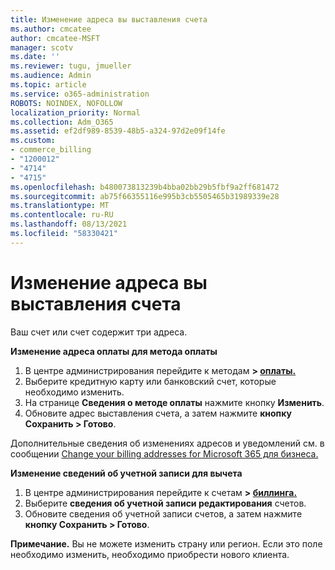 ```yaml
---
title: Изменение адреса вы выставления счета
ms.author: cmcatee
author: cmcatee-MSFT
manager: scotv
ms.date: ''
ms.reviewer: tugu, jmueller
ms.audience: Admin
ms.topic: article
ms.service: o365-administration
ROBOTS: NOINDEX, NOFOLLOW
localization_priority: Normal
ms.collection: Adm_O365
ms.assetid: ef2df989-8539-48b5-a324-97d2e09f14fe
ms.custom:
- commerce_billing
- "1200012"
- "4714"
- "4715"
ms.openlocfilehash: b480073813239b4bba02bb29b5fbf9a2ff681472
ms.sourcegitcommit: ab75f66355116e995b3cb5505465b31989339e28
ms.translationtype: MT
ms.contentlocale: ru-RU
ms.lasthandoff: 08/13/2021
ms.locfileid: "58330421"
---
```

# <a name="change-your-billing-address"></a>Изменение адреса вы выставления счета

Ваш счет или счет содержит три адреса.

**Изменение адреса оплаты для метода оплаты**

1. В центре администрирования перейдите к методам **> [оплаты.](https://go.microsoft.com/fwlink/p/?linkid=2018806)**
2. Выберите кредитную карту или банковский счет, которые необходимо изменить.
3. На странице **Сведения о методе оплаты** нажмите кнопку **Изменить**.
4. Обновите адрес выставления счета, а затем нажмите **кнопку Сохранить > Готово**.

Дополнительные сведения об изменениях адресов и уведомлений см. в сообщении [Change your billing addresses for Microsoft 365 для бизнеса.](https://docs.microsoft.com/microsoft-365/commerce/billing-and-payments/change-your-billing-addresses)

**Изменение сведений об учетной записи для вычета**

1. В центре администрирования перейдите к счетам **> [биллинга.](https://admin.microsoft.com/Adminportal/Home?source=applauncher#/BillingAccounts/billing-accounts)**
2. Выберите **сведения об учетной записи редактирования** счетов.
3. Обновите сведения об учетной записи счетов, а затем нажмите **кнопку Сохранить > Готово**.

**Примечание.** Вы не можете изменить страну или регион. Если это поле необходимо изменить, необходимо приобрести нового клиента.

